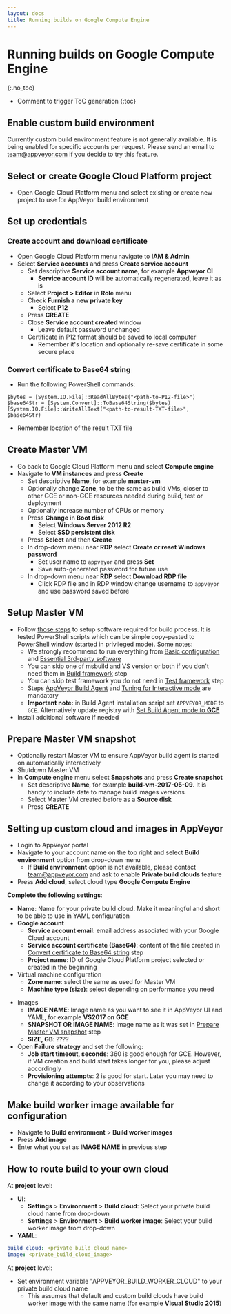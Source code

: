 ```yaml
---
layout: docs
title: Running builds on Google Compute Engine
---
```


<!-- markdownlint-disable MD022 MD032 -->
# Running builds on Google Compute Engine
{:.no_toc}

* Comment to trigger ToC generation
{:toc}
<!-- markdownlint-enable MD022 MD032 -->

## Enable custom build environment

Currently custom build environment feature is not generally available. It is being enabled for specific accounts per request. Please send an email to [team@appveyor.com](mailto:team@appveyor.com) if you decide to try this feature.

## Select or create Google Cloud Platform project

* Open Google Cloud Platform menu and select existing or create new project to use for AppVeyor build environment

## Set up credentials

### Create account and download certificate

* Open Google Cloud Platform menu navigate to **IAM & Admin**
* Select **Service accounts** and press **Create service account**
    * Set descriptive **Service account name**, for example **Appveyor CI**
        * **Service account ID** will be automatically regenerated, leave it as is
    * Select **Project > Editor** in **Role** menu
    * Check **Furnish a new private key**
        * Select **P12**
    * Press **CREATE**
    * Close **Service account created** window
        * Leave default password unchanged
    * Certificate in P12 format should be saved to local computer
        * Remember it's location and optionally re-save certificate in some secure place

### Convert certificate to Base64 string

* Run the following PowerShell commands:

```posh
$bytes = [System.IO.File]::ReadAllBytes("<path-to-P12-file>")
$base64Str = [System.Convert]::ToBase64String($bytes)
[System.IO.File]::WriteAllText("<path-to-result-TXT-file>", $base64Str)
```

* Remember location of the result TXT file

## Create Master VM

* Go back to Google Cloud Platform menu and select **Compute engine**
* Navigate to **VM instances** and press **Create**
    * Set descriptive **Name**, for example **master-vm**
    * Optionally change **Zone**, to be the same as build VMs, closer to other GCE or non-GCE resources needed during build, test or deployment
    * Optionally increase number of CPUs or memory
    * Press **Change** in **Boot disk**
        * Select **Windows Server 2012 R2**
        * Select **SSD persistent disk**
    * Press **Select** and then **Create**
    * In drop-down menu near **RDP** select **Create or reset Windows password**
        * Set user name to `appveyor` and press **Set**
        * Save auto-generated password for future use
    * In drop-down menu near **RDP** select **Download RDP file**
        * Click RDP file and in RDP window change username to `appveyor` and use password saved before

## Setup Master VM

* Follow [those steps](/docs/enterprise/setup-master-vm/) to setup software required for build process. It is tested PowerShell scripts which can be simple copy-pasted to PowerShell window (started in privileged mode). Some notes:
    * We strongly recommend to run everything from [Basic configuration](/docs/enterprise/setup-master-vm/#basic-configuration) and [Essential 3rd-party software](/docs/enterprise/setup-master-vm/#essential-3rd-party-software)
    * You can skip one of msbuild and VS version or both if you don't need them in [Build framework](/docs/enterprise/setup-master-vm/#build-framework) step
    * You can skip test framework you do not need in [Test framework](/docs/enterprise/setup-master-vm/#test-framework) step
    * Steps [AppVeyor Build Agent](/docs/enterprise/setup-master-vm/#appveyor-build-agent) and [Tuning for Interactive mode](/docs/enterprise/setup-master-vm/#tuning-for-interactive-mode) are mandatory
    * **Important note:** in Build Agent installation script set `APPVEYOR_MODE` to `GCE`. Alternatively update registry with [Set Build Agent mode to **GCE**](https://github.com/appveyor/ci/blob/master/scripts/enterprise/set_gce_build_agent_mode.ps1)
* Install additional software if needed

## Prepare Master VM snapshot

* Optionally restart Master VM to ensure AppVeyor build agent is started on automatically interactively
* Shutdown Master VM
* In **Compute engine** menu select **Snapshots** and press **Create snapshot**
    * Set descriptive **Name**, for example **build-vm-2017-05-09**. It is handy to include date to manage build images versions
    * Select Master VM created before as a **Source disk**
    * Press **CREATE**

## Setting up custom cloud and images in AppVeyor

* Login to AppVeyor portal
* Navigate to your account name on the top right and select **Build environment** option from drop-down menu
    * If **Build environment** option is not available, please contact [team@appveyor.com](mailto:team@appveyor.com) and ask to enable **Private build clouds** feature
* Press **Add cloud**, select cloud type **Google Compute Engine**

**Complete the following settings**:

* **Name**: Name for your private build cloud. Make it meaningful and short to be able to use in YAML configuration
* **Google account**
    * **Service account email**: email address associated with your Google Cloud account
    * **Service account certificate (Base64)**: content of the file created in [Convert certificate to Base64 string](/docs/enterprise/running-builds-on-gce#convert-certificate-to-base64-string) step
    * **Project name**: ID of Google Cloud Platform project selected or created in the beginning
* Virtual machine configuration
    * **Zone name**: select the same as used for Master VM
    * **Machine type (size)**: select depending on performance you need
    
<!---    * **Tags**:
* Networking
    * **Network name**:
        * Select **Assign external IP address** if VMs need to be accessible from outside--->
        
* Images
    * **IMAGE NAME**: Image name as you want to see it in AppVeyor UI and YAML, for example **VS2017 on GCE**
    * **SNAPSHOT OR IMAGE NAME**: Image name as it was set in [Prepare Master VM snapshot](docs/enterprise/running-builds-on-gce#prepare-master-vm-snapshot) step
    * **SIZE, GB**: ????
* Open **Failure strategy** and set the following:
    * **Job start timeout, seconds**: 360 is good enough for GCE. However, if VM creation and build start takes longer for you, please adjust accordingly
    * **Provisioning attempts**: 2 is good for start. Later you may need to change it according to your observations

## Make build worker image available for configuration

* Navigate to **Build environment** > **Build worker images**
* Press **Add image**
* Enter what you set as **IMAGE NAME** in previous step

## How to route build to your own cloud

At **project** level:

* **UI**:
    * **Settings** > **Environment** > **Build cloud**: Select your private build cloud name from drop-down
    * **Settings** > **Environment** > **Build worker image**: Select your build worker image from drop-down
* **YAML**:

```yaml
build_cloud: <private_build_cloud_name>
image: <private_build_cloud_image>
```

At **project** level:

* Set environment variable "APPVEYOR_BUILD_WORKER_CLOUD" to your private build cloud name
    * This assumes that default and custom build clouds have build worker image with the same name (for example **Visual Studio 2015**)
